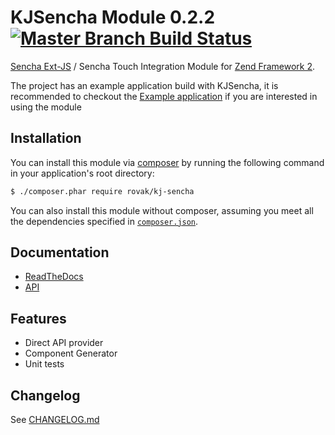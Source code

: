 KJSencha Module 0.2.2 [![Master Branch Build Status](https://secure.travis-ci.org/Rovak/KJSencha.png?branch=master)](http://travis-ci.org/Rovak/KJSencha)
======================

[Sencha Ext-JS](http://www.sencha.com/products/extjs/) / Sencha Touch Integration Module
for [Zend Framework 2](http://framework.zend.com/).

The project has an example application build with KJSencha, it is recommended
to checkout the [Example application](https://github.com/Rovak/KJSenchaExample) if you
are interested in using the module

## Installation

You can install this module via [composer](https://getcomposer.org/) by running the following
command in your application's root directory:

```sh
$ ./composer.phar require rovak/kj-sencha
```

You can also install this module without composer, assuming you meet all the dependencies
specified in [`composer.json`](https://github.com/Rovak/KJSencha/blob/master/composer.json).

## Documentation

- [ReadTheDocs](http://kjsencha.readthedocs.org/)
- [API](http://ci.razko.nl/job/KJSencha/Documentation/index.html)

## Features

- Direct API provider
- Component Generator
- Unit tests

Changelog
----------

See [CHANGELOG.md](releases)
